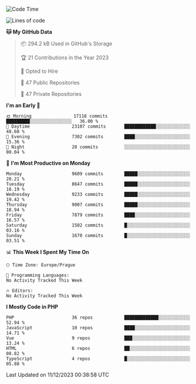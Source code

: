 <!--START_SECTION:waka-->
![Code Time](http://img.shields.io/badge/Code%20Time-1%2C583%20hrs%2058%20mins-blue)

![Lines of code](https://img.shields.io/badge/From%20Hello%20World%20I%27ve%20Written-15.1%20million%20lines%20of%20code-blue)

**🐱 My GitHub Data** 

> 📦 294.2 kB Used in GitHub's Storage 
 > 
> 🏆 21 Contributions in the Year 2023
 > 
> 💼 Opted to Hire
 > 
> 📜 47 Public Repositories 
 > 
> 🔑 47 Private Repositories 
 > 
**I'm an Early 🐤** 

```text
🌞 Morning                17118 commits       █████████░░░░░░░░░░░░░░░░   36.00 % 
🌆 Daytime                23107 commits       ████████████░░░░░░░░░░░░░   48.60 % 
🌃 Evening                7302 commits        ████░░░░░░░░░░░░░░░░░░░░░   15.36 % 
🌙 Night                  20 commits          ░░░░░░░░░░░░░░░░░░░░░░░░░   00.04 % 
```
📅 **I'm Most Productive on Monday** 

```text
Monday                   9609 commits        █████░░░░░░░░░░░░░░░░░░░░   20.21 % 
Tuesday                  8647 commits        █████░░░░░░░░░░░░░░░░░░░░   18.19 % 
Wednesday                9233 commits        █████░░░░░░░░░░░░░░░░░░░░   19.42 % 
Thursday                 9007 commits        █████░░░░░░░░░░░░░░░░░░░░   18.94 % 
Friday                   7879 commits        ████░░░░░░░░░░░░░░░░░░░░░   16.57 % 
Saturday                 1502 commits        █░░░░░░░░░░░░░░░░░░░░░░░░   03.16 % 
Sunday                   1670 commits        █░░░░░░░░░░░░░░░░░░░░░░░░   03.51 % 
```


📊 **This Week I Spent My Time On** 

```text
🕑︎ Time Zone: Europe/Prague

💬 Programming Languages: 
No Activity Tracked This Week

🔥 Editors: 
No Activity Tracked This Week
```

**I Mostly Code in PHP** 

```text
PHP                      36 repos            █████████████░░░░░░░░░░░░   52.94 % 
JavaScript               10 repos            ████░░░░░░░░░░░░░░░░░░░░░   14.71 % 
Vue                      9 repos             ███░░░░░░░░░░░░░░░░░░░░░░   13.24 % 
HTML                     6 repos             ██░░░░░░░░░░░░░░░░░░░░░░░   08.82 % 
TypeScript               4 repos             █░░░░░░░░░░░░░░░░░░░░░░░░   05.88 % 
```




 Last Updated on 11/12/2023 00:38:58 UTC
<!--END_SECTION:waka-->
<!--
**AlexKratky/AlexKratky** is a ✨ _special_ ✨ repository because its `README.md` (this file) appears on your GitHub profile.

Here are some ideas to get you started:

- 🔭 I’m currently working on ...
- 🌱 I’m currently learning ...
- 👯 I’m looking to collaborate on ...
- 🤔 I’m looking for help with ...
- 💬 Ask me about ...
- 📫 How to reach me: ...
- 😄 Pronouns: ...
- ⚡ Fun fact: ...
-->
